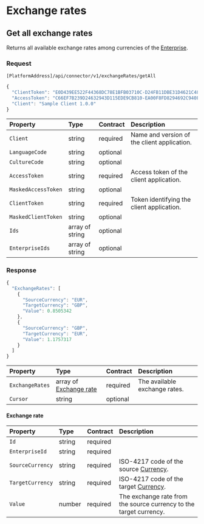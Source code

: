 # Exchange rates

## Get all exchange rates

Returns all available exchange rates among currencies of the [Enterprise](https://mews-systems.gitbook.io/connector-api/operations/configuration/#enterprise).

### Request

`[PlatformAddress]/api/connector/v1/exchangeRates/getAll`

```javascript
{
  "ClientToken": "E0D439EE522F44368DC78E1BFB03710C-D24FB11DBE31D4621C4817E028D9E1D",
  "AccessToken": "C66EF7B239D24632943D115EDE9CB810-EA00F8FD8294692C940F6B5A8F9453D",
  "Client": "Sample Client 1.0.0"
}
```

| Property | Type | Contract | Description |
| :-- | :-- | :-- | :-- |
| `Client` | string | required | Name and version of the client application. |
| `LanguageCode` | string | optional |  |
| `CultureCode` | string | optional |  |
| `AccessToken` | string | required | Access token of the client application. |
| `MaskedAccessToken` | string | optional |  |
| `ClientToken` | string | required | Token identifying the client application. |
| `MaskedClientToken` | string | optional |  |
| `Ids` | array of string | optional |  |
| `EnterpriseIds` | array of string | optional |  |

### Response

```javascript
{
  "ExchangeRates": [
    {
      "SourceCurrency": "EUR",
      "TargetCurrency": "GBP",
      "Value": 0.8505342
    },
    {
      "SourceCurrency": "GBP",
      "TargetCurrency": "EUR",
      "Value": 1.1757317
    }
  ]
}
```

| Property | Type | Contract | Description |
| :-- | :-- | :-- | :-- |
| `ExchangeRates` | array of [Exchange rate](#ExchangeRate) | required | The available exchange rates. |
| `Cursor` | string | optional |  |

#### Exchange rate

| Property | Type | Contract | Description |
| :-- | :-- | :-- | :-- |
| `Id` | string | required |  |
| `EnterpriseId` | string | required |  |
| `SourceCurrency` | string | required | ISO-4217 code of the source [Currency](https://mews-systems.gitbook.io/connector-api/operations/currencies/#currency). |
| `TargetCurrency` | string | required | ISO-4217 code of the target [Currency](https://mews-systems.gitbook.io/connector-api/operations/currencies/#currency). |
| `Value` | number | required | The exchange rate from the source currency to the target currency. |
